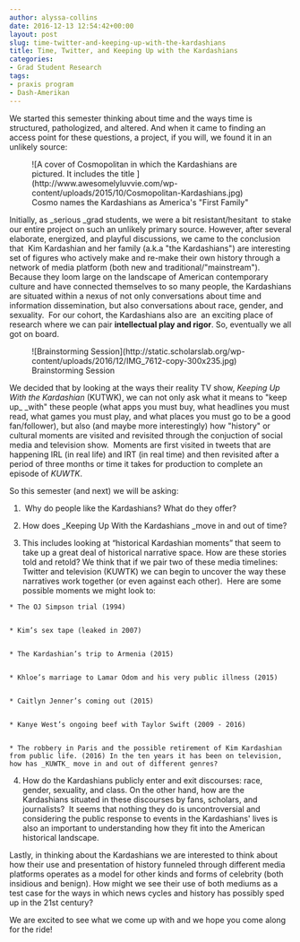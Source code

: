 ```yaml
---
author: alyssa-collins
date: 2016-12-13 12:54:42+00:00
layout: post
slug: time-twitter-and-keeping-up-with-the-kardashians
title: Time, Twitter, and Keeping Up with the Kardashians
categories:
- Grad Student Research
tags:
- praxis program
- Dash-Amerikan
---
```


We started this semester thinking about time and the ways time is structured, pathologized, and altered. And when it came to finding an access point for these questions, a project, if you will, we found it in an unlikely source:

<figure>
  ![A cover of Cosmopolitan in which the Kardashians are pictured. It includes the title ](http://www.awesomelyluvvie.com/wp-content/uploads/2015/10/Cosmopolitan-Kardashians.jpg)
  <figcaption>
 Cosmo names the Kardashians as America's "First Family"
</figcaption>

</figure>



Initially, as _serious _grad students, we were a bit resistant/hesitant  to stake our entire project on such an unlikely primary source. However, after several elaborate, energized, and playful discussions, we came to the conclusion that  Kim Kardashian and her family (a.k.a "the Kardashians") are interesting set of figures who actively make and re-make their own history through a network of media platform (both new and traditional/"mainstream"). Because they loom large on the landscape of American contemporary culture and have connected themselves to so many people, the Kardashians are situated within a nexus of not only conversations about time and information dissemination, but also conversations about race, gender, and sexuality.  For our cohort, the Kardashians also are  an exciting place of research where we can pair **intellectual play and rigor**. So, eventually we all got on board. 

<figure>
  ![Brainstorming Session](http://static.scholarslab.org/wp-content/uploads/2016/12/IMG_7612-copy-300x235.jpg)
  <figcaption>
 Brainstorming Session
</figcaption>

</figure>



We decided that by looking at the ways their reality TV show, _Keeping Up With the Kardashian_ (KUTWK), we can not only ask what it means to "keep up_ _with" these people (what apps you must buy, what headlines you must read, what games you must play, and what places you must go to be a good fan/follower), but also (and maybe more interestingly) how "history" or cultural moments are visited and revisited through the conjuction of social media and television show.  Moments are first visited in tweets that are happening IRL (in real life) and IRT (in real time) and then revisited after a period of three months or time it takes for production to complete an episode of _KUWTK_. 







So this semester (and next) we will be asking: 





 	
  1.  Why do people like the Kardashians? What do they offer?

 	
  2. How does _Keeping Up With the Kardashians _move in and out of time? 

 	
  3. This includes looking at “historical Kardashian moments” that seem to take up a great deal of historical narrative space. How are these stories told and retold? We think that if we pair two of these media timelines: Twitter and television (KUWTK) we can begin to uncover the way these narratives work together (or even against each other).  Here are some possible moments we might look to: 

 	
    * The OJ Simpson trial (1994)

 	
    * Kim’s sex tape (leaked in 2007) 

 	
    * The Kardashian’s trip to Armenia (2015)

 	
    * Khloe’s marriage to Lamar Odom and his very public illness (2015)

 	
    * Caitlyn Jenner’s coming out (2015)

 	
    * Kanye West’s ongoing beef with Taylor Swift (2009 - 2016)

 	
    * The robbery in Paris and the possible retirement of Kim Kardashian from public life. (2016) In the ten years it has been on television, how has _KUWTK_ move in and out of different genres?




 	
  4. How do the Kardashians publicly enter and exit discourses: race, gender, sexuality, and class. On the other hand, how are the Kardashians situated in these discourses by fans, scholars, and journalists?  It seems that nothing they do is uncontroversial and considering the public response to events in the Kardashians' lives is also an important to understanding how they fit into the American historical landscape. 




Lastly, in thinking about the Kardashians we are interested to think about how their use and presentation of history funneled through different media platforms operates as a model for other kinds and forms of celebrity (both insidious and benign). How might we see their use of both mediums as a test case for the ways in which news cycles and history has possibly sped up in the 21st century? 







We are excited to see what we come up with and we hope you come along for the ride! 
